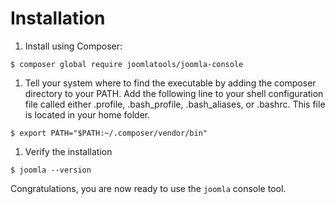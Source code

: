 # Installation

1. Install using Composer:

 `$ composer global require joomlatools/joomla-console`

1. Tell your system where to find the executable by adding the composer directory to your PATH. Add the following line to your shell configuration file called either .profile, .bash_profile, .bash_aliases, or .bashrc. This file is located in your home folder.

 `$ export PATH="$PATH:~/.composer/vendor/bin"`

1. Verify the installation

 `$ joomla --version`

Congratulations, you are now ready to use the `joomla` console tool.
